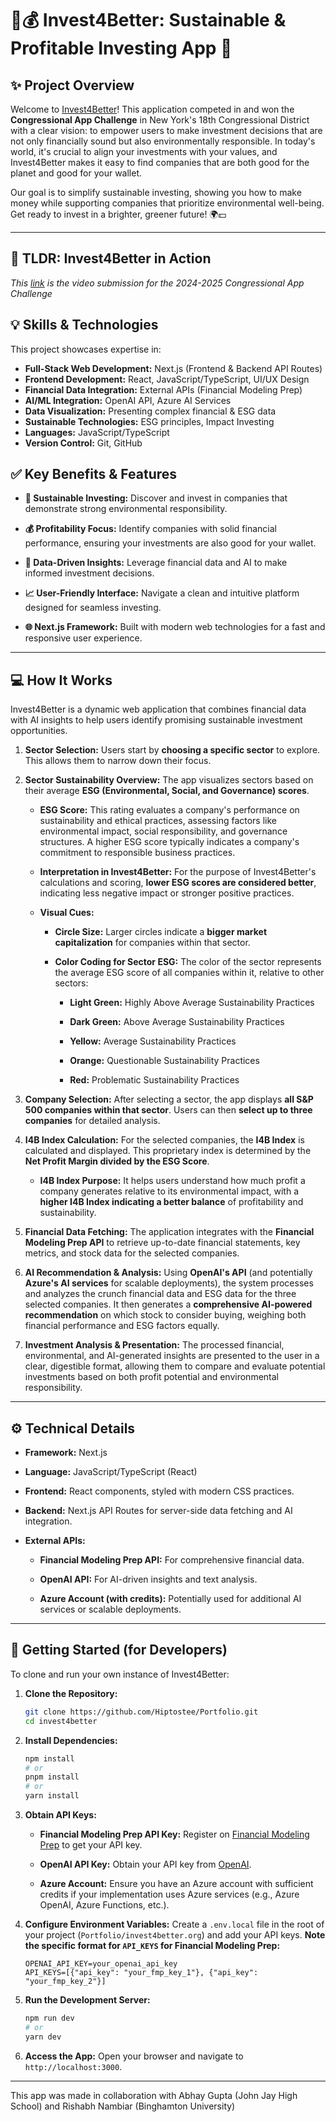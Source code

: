 # 🌱💰 Invest4Better: Sustainable & Profitable Investing App 🚀

## ✨ Project Overview

Welcome to [Invest4Better]("https://invest4better.org/")! This application competed in and won the **Congressional App Challenge** in New York's 18th Congressional District with a clear vision: to empower users to make investment decisions that are not only financially sound but also environmentally responsible. In today's world, it's crucial to align your investments with your values, and Invest4Better makes it easy to find companies that are both good for the planet and good for your wallet.

Our goal is to simplify sustainable investing, showing you how to make money while supporting companies that prioritize environmental well-being. Get ready to invest in a brighter, greener future! 🌍💵

---

## 🎥 TLDR: Invest4Better in Action

_This [link](https://www.youtube.com/watch?v=s2mmniL59G4) is the video submission for the 2024-2025 Congressional App Challenge_

## 💡 Skills & Technologies

This project showcases expertise in:

- **Full-Stack Web Development:** Next.js (Frontend & Backend API Routes)
- **Frontend Development:** React, JavaScript/TypeScript, UI/UX Design
- **Financial Data Integration:** External APIs (Financial Modeling Prep)
- **AI/ML Integration:** OpenAI API, Azure AI Services
- **Data Visualization:** Presenting complex financial & ESG data
- **Sustainable Technologies:** ESG principles, Impact Investing
- **Languages:** JavaScript/TypeScript
- **Version Control:** Git, GitHub

## ✅ Key Benefits & Features

- **🌱 Sustainable Investing:** Discover and invest in companies that demonstrate strong environmental responsibility.

- **💰 Profitability Focus:** Identify companies with solid financial performance, ensuring your investments are also good for your wallet.

- **🔎 Data-Driven Insights:** Leverage financial data and AI to make informed investment decisions.

- **📈 User-Friendly Interface:** Navigate a clean and intuitive platform designed for seamless investing.

- **🌐 Next.js Framework:** Built with modern web technologies for a fast and responsive user experience.

---

## 💻 How It Works

Invest4Better is a dynamic web application that combines financial data with AI insights to help users identify promising sustainable investment opportunities.

1.  **Sector Selection:** Users start by **choosing a specific sector** to explore. This allows them to narrow down their focus.

2.  **Sector Sustainability Overview:** The app visualizes sectors based on their average **ESG (Environmental, Social, and Governance) scores**.

    - **ESG Score:** This rating evaluates a company's performance on sustainability and ethical practices, assessing factors like environmental impact, social responsibility, and governance structures. A higher ESG score typically indicates a company's commitment to responsible business practices.

    - **Interpretation in Invest4Better:** For the purpose of Invest4Better's calculations and scoring, **lower ESG scores are considered better**, indicating less negative impact or stronger positive practices.

    - **Visual Cues:**

      - **Circle Size:** Larger circles indicate a **bigger market capitalization** for companies within that sector.

      - **Color Coding for Sector ESG:** The color of the sector represents the average ESG score of all companies within it, relative to other sectors:

        - **Light Green:** Highly Above Average Sustainability Practices

        - **Dark Green:** Above Average Sustainability Practices

        - **Yellow:** Average Sustainability Practices

        - **Orange:** Questionable Sustainability Practices

        - **Red:** Problematic Sustainability Practices

3.  **Company Selection:** After selecting a sector, the app displays **all S&P 500 companies within that sector**. Users can then **select up to three companies** for detailed analysis.

4.  **I4B Index Calculation:** For the selected companies, the **I4B Index** is calculated and displayed. This proprietary index is determined by the **Net Profit Margin divided by the ESG Score**.

    - **I4B Index Purpose:** It helps users understand how much profit a company generates relative to its environmental impact, with a **higher I4B Index indicating a better balance** of profitability and sustainability.

5.  **Financial Data Fetching:** The application integrates with the **Financial Modeling Prep API** to retrieve up-to-date financial statements, key metrics, and stock data for the selected companies.

6.  **AI Recommendation & Analysis:** Using **OpenAI's API** (and potentially **Azure's AI services** for scalable deployments), the system processes and analyzes the crunch financial data and ESG data for the three selected companies. It then generates a **comprehensive AI-powered recommendation** on which stock to consider buying, weighing both financial performance and ESG factors equally.

7.  **Investment Analysis & Presentation:** The processed financial, environmental, and AI-generated insights are presented to the user in a clear, digestible format, allowing them to compare and evaluate potential investments based on both profit potential and environmental responsibility.

---

## ⚙️ Technical Details

- **Framework:** Next.js

- **Language:** JavaScript/TypeScript (React)

- **Frontend:** React components, styled with modern CSS practices.

- **Backend:** Next.js API Routes for server-side data fetching and AI integration.

- **External APIs:**

  - **Financial Modeling Prep API:** For comprehensive financial data.

  - **OpenAI API:** For AI-driven insights and text analysis.

  - **Azure Account (with credits):** Potentially used for additional AI services or scalable deployments.

---

## 🚀 Getting Started (for Developers)

To clone and run your own instance of Invest4Better:

1.  **Clone the Repository:**

    ```bash
    git clone https://github.com/Hiptostee/Portfolio.git
    cd invest4better
    ```

2.  **Install Dependencies:**

    ```bash
    npm install
    # or
    pnpm install
    # or
    yarn install

    ```

3.  **Obtain API Keys:**

    - **Financial Modeling Prep API Key:** Register on [Financial Modeling Prep](https://site.financialmodelingprep.com/) to get your API key.

    - **OpenAI API Key:** Obtain your API key from [OpenAI](https://platform.openai.com/account/api-keys).

    - **Azure Account:** Ensure you have an Azure account with sufficient credits if your implementation uses Azure services (e.g., Azure OpenAI, Azure Functions, etc.).

4.  **Configure Environment Variables:**
    Create a `.env.local` file in the root of your project (`Portfolio/invest4better.org`) and add your API keys. **Note the specific format for `API_KEYS` for Financial Modeling Prep:**

    ```
    OPENAI_API_KEY=your_openai_api_key
    API_KEYS=[{"api_key": "your_fmp_key_1"}, {"api_key": "your_fmp_key_2"}]
    ```

5.  **Run the Development Server:**

    ```bash
    npm run dev
    # or
    yarn dev
    ```

6.  **Access the App:** Open your browser and navigate to `http://localhost:3000`.

---

This app was made in collaboration with Abhay Gupta (John Jay High School) and Rishabh Nambiar (Binghamton University)
